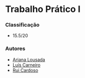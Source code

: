 # Trabalho Prático I

### Classificação
 
 * 15.5/20

### Autores
 * [Ariana Lousada](https://github.com/AITK42)
 * [Luís Carneiro](https://github.com/lmrcarneiro)
 * [Rui Cardoso](https://github.com/Obsessi0n)
